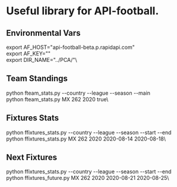# Useful library for API-football.

## Environmental Vars
export AF_HOST="api-football-beta.p.rapidapi.com"\
export AF_KEY=""\
export DIR_NAME="../PCA/"\

## Team Standings
python fteam_stats.py --country --league --season --main\
python fteam_stats.py MX 262 2020 true\

## Fixtures Stats
python ffixtures_stats.py --country --league --season --start --end\
python ffixtures_stats.py MX 262 2020 2020-08-14 2020-08-18\

## Next Fixtures
python ffixtures_stats.py --country --league --season --start --end\
python ffixtures_future.py MX 262 2020 2020-08-21 2020-08-25\
